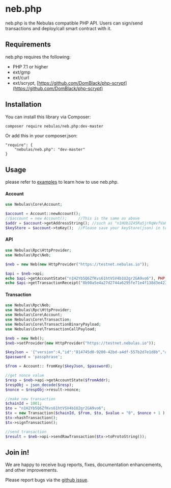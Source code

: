 # neb.php

neb.php is the Nebulas compatible PHP API. 
Users can sign/send transactions and deploy/call smart contract with it.

## Requirements
neb.php requires the following:

- PHP 7.1 or higher
- ext/gmp 
- ext/curl
- ext/scrypt, [https://github.com/DomBlack/php-scrypt](https://github.com/DomBlack/php-scrypt)

## Installation

You can install this library via Composer:
```sh
composer require nebulas/neb.php:dev-master
```

Or add this in your composer.json:
```jsom
"require": {
    "nebulas/neb.php": "dev-master"
}
```


## Usage

please refer to [examples](/example) to learn how to use neb.php.

#### Account 

```php
use Nebulas\Core\Account;

$account = Account::newAccount();
//$account = new Account();     //This is the same as above
$addr = $account->getAddressString(); //such as "n1HUbJZ45Ra5jrRqWvfVaRMiBMB3CACGhqc"  
$keyStore = $account->toKey();  //Please save your keyStore(json) in to file and keep it safe

```

#### API

```php
use Nebulas\Rpc\HttpProvider;
use Nebulas\Rpc\Neb;

$neb = new Neb(new HttpProvider("https://testnet.nebulas.io"));

$api = $neb->api;
echo $api->getAccountState("n1H2Yb5Q6ZfKvs61htVSV4b1U2gr2GA9vo6"), PHP_EOL;;
echo $api->getTransactionReceipt("8b98a5e4a27d2744a6295fe71e4f138d3e423ced11c81e201c12ac8379226ad1"), PHP_EOL;
```

#### Transaction

```php
use Nebulas\Rpc\Neb;
use Nebulas\Rpc\HttpProvider;
use Nebulas\Core\Account;
use Nebulas\Core\Transaction;
use Nebulas\Core\TransactionBinaryPayload;
use Nebulas\Core\TransactionCallPayload;

$neb = new Neb();
$neb->setProvider(new HttpProvider("https://testnet.nebulas.io"));

$keyJson = '{"version":4,"id":"814745d0-9200-42bd-a4df-557b2d7e1d8b","address":"n1H2Yb5Q6ZfKvs61htVSV4b1U2gr2GA9vo6","crypto":{"ciphertext":"fb831107ce71ed9064fca0de8d514d7b2ba0aa03aa4fa6302d09fdfdfad23a18","cipherparams":{"iv":"fb65caf32f4dbb2593e36b02c07b8484"},"cipher":"aes-128-ctr","kdf":"scrypt","kdfparams":{"dklen":32,"salt":"dddc4f9b3e2079b5cc65d82d4f9ecf27da6ec86770cb627a19bc76d094bf9472","n":4096,"r":8,"p":1},"mac":"1a66d8e18d10404440d2762c0d59d0ce9e12a4bbdfc03323736a435a0761ee23","machash":"sha3256"}}';
$password = 'passphrase';

$from = Account:: fromKey($keyJson, $password);

//get nonce value
$resp = $neb->api->getAccountState($fromAddr);
$respObj = json_decode($resp);
$nonce = $respObj->result->nonce;

//make new transaction
$chainId = 1001;
$to = "n1H2Yb5Q6ZfKvs61htVSV4b1U2gr2GA9vo6";
$tx = new Transaction($chainId, $from, $to, $value = "0", $nonce + 1 );
$tx->hashTransaction();
$tx->signTransaction();

//send transaction
$result = $neb->api->sendRawTransaction($tx->toProtoString());

```

## Join in!

We are happy to receive bug reports, fixes, documentation enhancements, and other improvements.

Please report bugs via the [github issue]().





